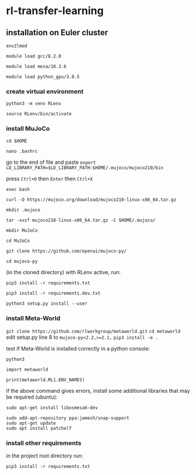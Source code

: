 # rl-transfer-learning

## installation on Euler cluster

`env2lmod`

`module load gcc/8.2.0`

`module load mesa/18.3.6`

`module load python_gpu/3.8.5`

### create virtual environment

`python3 -m venv RLenv` 

`source RLenv/bin/activate` 

### install MuJoCo
`cd $HOME`

`nano .bashrc`

go to the end of file and paste `export LD_LIBRARY_PATH=$LD_LIBRARY_PATH:$HOME/.mujoco/mujoco210/bin` 

press `Ctrl+O` then `Enter` then `Ctrl+X`

`exec bash`

`curl -O https://mujoco.org/download/mujoco210-linux-x86_64.tar.gz`

`mkdir .mujoco`

`tar -xvzf mujoco210-linux-x86_64.tar.gz -C $HOME/.mujoco/`

`mkdir MuJoCo`

`cd MuJoCo`

`git clone https://github.com/openai/mujoco-py/`

`cd mujoco-py`

(in the cloned directory) with RLenv active, run:

`pip3 install -r requirements.txt`

`pip3 install -r requirements.dev.txt`

`python3 setup.py install --user`

### install Meta-World

`git clone https://github.com/rlworkgroup/metaworld.git`
`cd metaworld`
edit setup.py line 8 to `mujoco-py<2.2,>=2.1,`
`pip3 install -e .`

test if Meta-World is installed correctly in a python console:

`python3`

`import metaworld`

`print(metaworld.ML1.ENV_NAMES)`

if the above command gives errors, install some additional libraries that may be required (ubuntu):

`sudo apt-get install libosmesa6-dev`

```
sudo add-apt-repository ppa:jamesh/snap-support 
sudo apt-get update
sudo apt install patchelf
```


### install other requirements

in the project root directory run:

`pip3 install -r requirements.txt`

